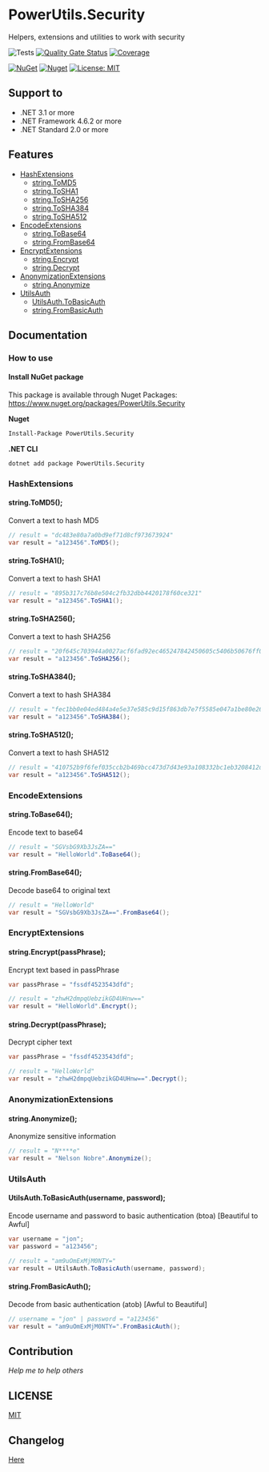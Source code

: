 # PowerUtils.Security
Helpers, extensions and utilities to work with security

![Tests](https://github.com/TechNobre/PowerUtils.Security/actions/workflows/test-project.yml/badge.svg)
[![Quality Gate Status](https://sonarcloud.io/api/project_badges/measure?project=TechNobre_PowerUtils.Security&metric=alert_status)](https://sonarcloud.io/summary/new_code?id=TechNobre_PowerUtils.Security)
[![Coverage](https://sonarcloud.io/api/project_badges/measure?project=TechNobre_PowerUtils.Security&metric=coverage)](https://sonarcloud.io/summary/new_code?id=TechNobre_PowerUtils.Security)

[![NuGet](https://img.shields.io/nuget/v/PowerUtils.Security.svg)](https://www.nuget.org/packages/PowerUtils.Security)
[![Nuget](https://img.shields.io/nuget/dt/PowerUtils.Security.svg)](https://www.nuget.org/packages/PowerUtils.Security)
[![License: MIT](https://img.shields.io/github/license/ofpinewood/http-exceptions.svg)](https://github.com/TechNobre/PowerUtils.Security/blob/main/LICENSE)



## Support to
- .NET 3.1 or more
- .NET Framework 4.6.2 or more
- .NET Standard 2.0 or more



## Features

- [HashExtensions](#HashExtensions)
  - [string.ToMD5](#string.ToMD5)
  - [string.ToSHA1](#string.ToSHA1)
  - [string.ToSHA256](#string.ToSHA256)
  - [string.ToSHA384](#string.ToSHA384)
  - [string.ToSHA512](#string.ToSHA512)
- [EncodeExtensions](#EncodeExtensions)
  - [string.ToBase64](#string.ToBase64)
  - [string.FromBase64](#string.FromBase64)
- [EncryptExtensions](#EncryptExtensions)
  - [string.Encrypt](#string.Encrypt)
  - [string.Decrypt](#string.Decrypt)
- [AnonymizationExtensions](#AnonymizationExtensions)
  - [string.Anonymize](#string.Anonymize)
- [UtilsAuth](#UtilsAuth)
  - [UtilsAuth.ToBasicAuth](#UtilsAuth.ToBasicAuth)
  - [string.FromBasicAuth](#string.FromBasicAuth)



## Documentation

### How to use

#### Install NuGet package
This package is available through Nuget Packages: https://www.nuget.org/packages/PowerUtils.Security

**Nuget**
```bash
Install-Package PowerUtils.Security
```

**.NET CLI**
```
dotnet add package PowerUtils.Security
```



### HashExtensions <a name="HashExtensions"></a>

#### string.ToMD5(); <a name="string.ToMD5"></a>
Convert a text to hash MD5

```csharp
// result = "dc483e80a7a0bd9ef71d8cf973673924"
var result = "a123456".ToMD5();
```

#### string.ToSHA1(); <a name="string.ToSHA1"></a>
Convert a text to hash SHA1

```csharp
// result = "895b317c76b8e504c2fb32dbb4420178f60ce321"
var result = "a123456".ToSHA1();
```

#### string.ToSHA256(); <a name="string.ToSHA256"></a>
Convert a text to hash SHA256

```csharp
// result = "20f645c703944a0027acf6fad92ec465247842450605c5406b50676ff0dcd5ea"
var result = "a123456".ToSHA256();
```

#### string.ToSHA384(); <a name="string.ToSHA384"></a>
Convert a text to hash SHA384

```csharp
// result = "fec1bb0e04ed484a4e5e37e585c9d15f863db7e7f5585e047a1be80e269d50abb177e61c264f6c0443e4d8e26b235d8e"
var result = "a123456".ToSHA384();
```

#### string.ToSHA512(); <a name="string.ToSHA512"></a>
Convert a text to hash SHA512

```csharp
// result = "410752b9f6fef035ccb2b469bcc473d7d43e93a108332bc1eb3208412d599bb4478eea687c69f962d7670410b06deaeac77578452f7c2454f3100d017a802b7e"
var result = "a123456".ToSHA512();
```


### EncodeExtensions <a name="EncodeExtensions"></a>

#### string.ToBase64(); <a name="string.ToBase64"></a>
Encode text to base64

```csharp
// result = "SGVsbG9Xb3JsZA=="
var result = "HelloWorld".ToBase64();
```

#### string.FromBase64(); <a name="string.FromBase64"></a>
Decode base64 to original text

```csharp
// result = "HelloWorld"
var result = "SGVsbG9Xb3JsZA==".FromBase64();
```


### EncryptExtensions <a name="EncryptExtensions"></a>

#### string.Encrypt(passPhrase); <a name="string.Encrypt"></a>
Encrypt text based in passPhrase

```csharp
var passPhrase = "fssdf4523543dfd";

// result = "zhwH2dmpqUebzikGD4UHnw=="
var result = "HelloWorld".Encrypt();
```

#### string.Decrypt(passPhrase); <a name="string.Decrypt"></a>
Decrypt cipher text

```csharp
var passPhrase = "fssdf4523543dfd";

// result = "HelloWorld"
var result = "zhwH2dmpqUebzikGD4UHnw==".Decrypt();
```


### AnonymizationExtensions <a name="AnonymizationExtensions"></a>

#### string.Anonymize(); <a name="string.Anonymize"></a>
Anonymize sensitive information

```csharp
// result = "N****e"
var result = "Nelson Nobre".Anonymize();
```


### UtilsAuth <a name="UtilsAuth"></a>

#### UtilsAuth.ToBasicAuth(username, password); <a name="UtilsAuth.ToBasicAuth"></a>
Encode username and password to basic authentication (btoa) [Beautiful to Awful]

```csharp
var username = "jon";
var password = "a123456";

// result = "am9uOmExMjM0NTY="
var result = UtilsAuth.ToBasicAuth(username, password);
```

#### string.FromBasicAuth(); <a name="string.FromBasicAuth"></a>
Decode from basic authentication (atob) [Awful to Beautiful]

```csharp
// username = "jon" | password = "a123456"
var result = "am9uOmExMjM0NTY=".FromBasicAuth();
```



## Contribution

*Help me to help others*



## LICENSE

[MIT](https://github.com/TechNobre/PowerUtils.Security/blob/main/LICENSE)



## Changelog

[Here](./CHANGELOG.md)
